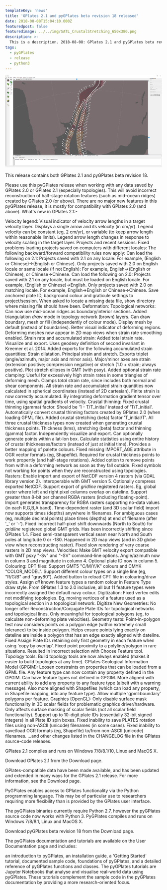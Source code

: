```yaml
---
templateKey: 'news'
title: 'GPlates 2.1 and pyGPlates beta revision 18 released'
date: 2018-08-08T15:04:10.000Z
featuredpost: false
featuredimage: ../../img/SATL_CrustalStretching_650x380.png
description: >-
  This is a description. 2018-08-08: GPlates 2.1 and pyGPlates beta revision 18 released!
tags:
  - pyGPlates
  - release
  - python3
---
```

![SATL_CrustalStretching](../../img/SATL_CrustalStretching_650x380.png)

This release contains both GPlates 2.1 and pyGPlates beta revision 18.

Please use this pyGPlates release when working with any data saved by GPlates 2.0 or GPlates 2.1 (especially topologies).
This will avoid incorrect reconstruction of half-stage rotation features (such as mid-ocean ridges) created by GPlates 2.0 (or above).
There are no major new features in this pyGPlates release, it is mostly for compatibility with GPlates 2.0 (and above).
What's new in GPlates 2.1:-

Velocity legend:
Visual indicator of velocity arrow lengths in a target velocity layer.
Displays a single arrow and its velocity (in cm/yr).
Legend velocity can be constant (eg, 2 cm/yr), or variable (to keep arrow length within reasonable limits).
Legend arrow length changes in response to velocity scaling in the target layer.
Projects and recent sessions:
Fixed problems loading projects saved on computers with different locales:
The following backward/forward compatibility rules now apply:
Can load the following on 2.1:
Projects saved with 2.1 on any locale:
For example, (English or Chinese)->(English or Chinese).
Only projects saved with 2.0 on English locale or same locale (if not English):
For example, English->(English or Chinese), or Chinese->Chinese.
Can load the following on 2.0:
Projects saved with 2.1 on any locale, but must be loaded on English locale.
For example, (English or Chinese)->English.
Only projects saved with 2.0 on matching locale.
For example, English->English or Chinese->Chinese.
Save anchored plate ID, background colour and graticule settings to project/session.
When asked to locate a missing data file, show directory where missing file should have been.
Deformation:
Topological networks:
Can now use mid-ocean ridges as boundary/interior sections.
Added triangulation *draw* mode in topology network (brown) layers.
Can draw boundary, mesh or fill (independently of colour mode).
Display mesh by default (instead of boundaries).
Better visual indicator of deforming regions.
Deforming meshes now appear in 2D map views when strain rate smoothing enabled.
Strain rate and accumulated strain:
Added total strain rate.
Visualize and export.
Uses geodesy definition of second invariant in Kreemer et al. 2014.
Added exports for the following accumulated strain quantities:
Strain dilatation.
Principal strain and stretch.
Exports triplet (angle/azimuth, major axis and minor axis).
Major/minor axes are strain (extension positive; compression negative) or stretch (1.0 + strain; always positive).
Plot stretch ellipses in GMT (with psxy).
Added optional strain rate clamping:
Useful for excessively high strain rates in some triangles of deforming mesh.
Clamps *total* strain rate, since includes both normal and shear components.
All strain rate and accumulated strain quantities now calculated in spherical coordinates (instead of 2D cartesian).
Finite strain is now correctly accumulated.
By integrating deformation gradient tensor over time, using spatial gradients of velocity.
Crustal thinning:
Fixed crustal thinning (gamma) factor.
Should be '1 - T/T_initial' instead of 'T/T_initial'.
Automatically convert crustal thinning factors created by GPlates 2.0 (when loading GPML file).
Added crustal stretching (beta) factor 'T_initial/T'.
All three crustal thickness types now created when generating crustal thickness points.
Thickness (kms), stretching (beta) factor and thinning (gamma) factor.
Independently visualize and export.
Can optionally generate points within a lat-lon box.
Calculate statistics using entire history of crustal thicknesses/factors (instead of just at initial time).
Provides a better mapping of palette colours.
Fixed missing IMPORT_AGE attribute in OGR vector formats (eg, Shapefile).
Required for crustal thickness points to work propertly (and half-stage rotations).
Added option to remove points from within a deforming network as soon as they fall outside.
Fixed symbols not working for points when they are reconstructed using topologies.
Rasters:
Enable import and export of NetCDF version 4 rasters (via GDAL library version 2).
Interoperable with GMT version 5.
Optionally compress exported NetCDF.
Support export of *gridline* registered rasters.
Eg, global raster where left and right pixel columns overlap on dateline.
Support greater than 8-bit per channel RGBA rasters (including floating-point).
Import generates transparency for RGBA rasters supporting no-data values (in each R,G,B,A band).
Time-dependent raster (and 3D scalar field) import now supports times (depths) anywhere in filenames.
For ambiguous cases (eg, multiple decimal points) place times (depths) at end of filename (after '_' or '-').
Fixed incorrect half-pixel shift downwards (North to South) for *gridline* registered global GMT grids.
Has been incorrectly shifting since GPlates 1.4.
Fixed semi-transparent vertical seam near North and South poles at longitude 0 or -180.
Happened in 2D map views (and in 3D globe view when reconstructing raster).
Fixed slow rendering of very coarse rasters in 2D map views.
Velocities:
Make GMT velocity export compatible with GMT psxy "-Sv" and "-SV" command-line options.
Angle/azimuth now in column 3 and magnitude in column 4.
Optional plate ID now in column 5.
Colouring:
CPT files:
Support GMT5 "C/M/Y/K" colours and CMYK "COLOR_MODEL".
Support different colour types on a single line (eg, "R/G/B" and "gray80").
Added button to reload CPT file in colouring/draw styles.
Assign *all* known feature types a random colour in Feature Type draw style.
From GPlates 1.3 to 2.0 inclusive, all but 11 feature types were incorrectly assigned the default navy colour.
Digitization:
Fixed vertex edits not modifying topologies.
Eg, moving vertices of a feature used as a topological section in a topological network.
Digitize New Geometries:
No longer offer Reconstruction/Conjugate Plate IDs for topological networks and topological lines.
Only meaningful for topological polygons (eg, to calculate non-deforming plate velocities).
Geometry tests:
Point-in-polygon test now considers points *on* a polygon edge (within extremely small tolerance) to be inside polygon.
Helps ensure points lying exactly on dateline are inside a polygon that has an edge exactly aligned with dateline.
Fixed Assign Plate IDs retaining only first geometry in each feature when using 'copy by overlap'.
Fixed point proximity to a polyline/polygon in rare situations.
Resulted in incorrect selection with Choose Feature tool.
Topology tools:
Build topology tools are now always enabled (makes it easier to build topologies at any time).
GPlates Geological Information Model (GPGIM):
Loosen constraints on properties that can be loaded from a GPML file.
Any feature type can now contain any property defined in the GPGIM.
Can have feature types not defined in GPGIM.
More aligned with current ability to add any property to any feature type (albeit with a warning message).
Also more aligned with Shapefiles (which can load any property, in Shapefile mapping, into any feature type).
Allow multiple 'gpml:boundary' polygons per feature.
Graphics (OpenGL):
Only disable surface mask functionality in 3D scalar fields for problematic graphics driver/hardware.
Only affects surface masking of scalar fields (not all scalar field functionality).
Support up to 10-digit plate IDs (essentially 32-bit signed integers) in all Plate ID spin boxes.
Fixed inability to save PLATES rotation files using non-ASCII (unicode) filenames (in some cases).
Fixed inability to save/load OGR formats (eg, Shapefile) to/from non-ASCII (unicode) filenames.
...and other changes listed in the CHANGELOG file in the GPlates source-code releases.

GPlates 2.1 compiles and runs on Windows 7/8/8.1/10, Linux and MacOS X.

Download GPlates 2.1 from the Download page.

GPlates-compatible data have been made available, and has been updated and extended in many ways for the GPlates 2.1 release. For more information, see the Download page.

PyGPlates enables access to GPlates functionality via the Python programming language. This may be of particular use to researchers requiring more flexibility than is provided by the GPlates user interface.

The pyGPlates binaries currently require Python 2.7, however the pyGPlates source code now works with Python 3. PyGPlates compiles and runs on Windows 7/8/8.1, Linux and MacOS X.

Download pyGPlates beta revision 18 from the Download page.

The pyGPlates documentation and tutorials are available on the User Documentation page and includes:

an introduction to pyGPlates,
an installation guide,
a 'Getting Started' tutorial,
documented sample code,
foundations of pyGPlates, and
a detailed reference of pyGPlates functions and classes.
The pyGPlates tutorials are Jupyter Notebooks that analyse and visualise real-world data using pyGPlates. These tutorials complement the sample code in the pyGPlates documentation by providing a more research-oriented focus.